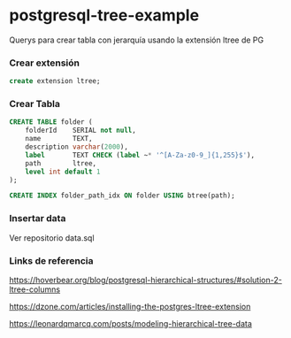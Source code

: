 # postgresql-tree-example
Querys para crear tabla con jerarquía usando la extensión ltree de PG

### Crear extensión
```sql
create extension ltree;
```
### Crear Tabla

```sql
CREATE TABLE folder (
	folderId   	SERIAL not null,
	name 	   	TEXT,
	description	varchar(2000),
	label 		TEXT CHECK (label ~* '^[A-Za-z0-9_]{1,255}$'),
    path        ltree,
    level int default 1
);

CREATE INDEX folder_path_idx ON folder USING btree(path);
```
### Insertar data

Ver repositorio data.sql

### Links de referencia

https://hoverbear.org/blog/postgresql-hierarchical-structures/#solution-2-ltree-columns

https://dzone.com/articles/installing-the-postgres-ltree-extension

https://leonardqmarcq.com/posts/modeling-hierarchical-tree-data

